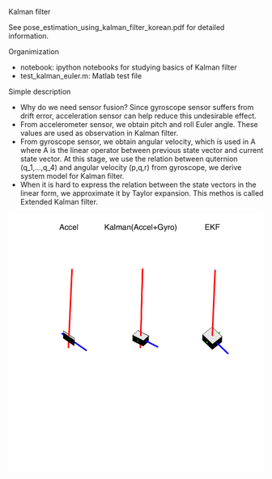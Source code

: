 Kalman filter

See pose_estimation_using_kalman_filter_korean.pdf for detailed information.

Organimization

- notebook: ipython notebooks for studying basics of Kalman filter
- test_kalman_euler.m: Matlab test file

Simple description

- Why do we need sensor fusion? Since gyroscope sensor suffers from drift error, acceleration sensor can help reduce this undesirable effect.
- From accelerometer sensor, we obtain pitch and roll Euler angle. These values are used as observation in Kalman filter.
- From gyroscope sensor, we obtain angular velocity, which is used in A where A is the linear operator between previous state vector and current state vector. At this stage, we use the relation between quternion (q_1,...,q_4) and angular velocity (p,q,r) from gyroscope, we derive system model for Kalman filter.
- When it is hard to express the relation between the state vectors in the linear form, we approximate it by Taylor expansion. This methos is called Extended Kalman filter.

![](fig/figPhone10.png)
